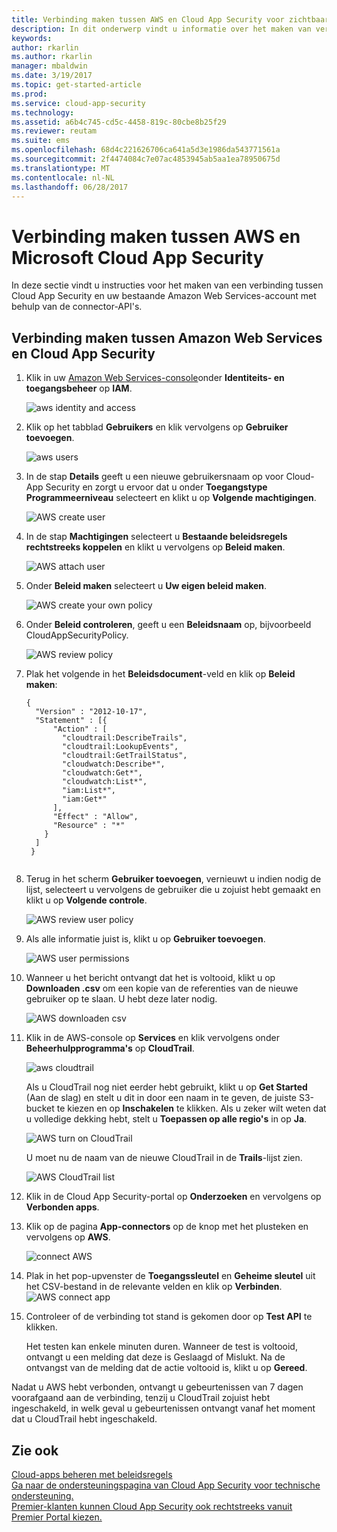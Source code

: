 ```yaml
---
title: Verbinding maken tussen AWS en Cloud App Security voor zichtbaarheid en gebruikscontrole | Microsoft Docs
description: In dit onderwerp vindt u informatie over het maken van verbinding tussen de AWS-app en Cloud App Security via de API-connector.
keywords: 
author: rkarlin
ms.author: rkarlin
manager: mbaldwin
ms.date: 3/19/2017
ms.topic: get-started-article
ms.prod: 
ms.service: cloud-app-security
ms.technology: 
ms.assetid: a6b4c745-cd5c-4458-819c-80cbe8b25f29
ms.reviewer: reutam
ms.suite: ems
ms.openlocfilehash: 68d4c221626706ca641a5d3e1986da543771561a
ms.sourcegitcommit: 2f4474084c7e07ac4853945ab5aa1ea78950675d
ms.translationtype: MT
ms.contentlocale: nl-NL
ms.lasthandoff: 06/28/2017
---
```

# <a name="connect-aws-to-microsoft-cloud-app-security"></a>Verbinding maken tussen AWS en Microsoft Cloud App Security
In deze sectie vindt u instructies voor het maken van een verbinding tussen Cloud App Security en uw bestaande Amazon Web Services-account met behulp van de connector-API's.  
  
## <a name="how-to-connect-amazon-web-services-to-cloud-app-security"></a>Verbinding maken tussen Amazon Web Services en Cloud App Security  
  
1.  Klik in uw [Amazon Web Services-console](https://console.aws.amazon.com/)onder **Identiteits- en toegangsbeheer** op **IAM**.  
  
     ![aws identity and access](./media/aws-identity-and-access.png "aws identity and access")  
  
2.  Klik op het tabblad **Gebruikers** en klik vervolgens op **Gebruiker toevoegen**.  
  
     ![aws users](./media/aws-users.png "aws users")      
  
4.  In de stap **Details** geeft u een nieuwe gebruikersnaam op voor Cloud-App Security en zorgt u ervoor dat u onder **Toegangstype** **Programmeerniveau** selecteert en klikt u op **Volgende machtigingen**.  

     ![AWS create user](./media/aws-create-user.png "AWS create user")

5. In de stap **Machtigingen** selecteert u **Bestaande beleidsregels rechtstreeks koppelen** en klikt u vervolgens op **Beleid maken**.

   ![AWS attach user](./media/aws-attach-user-policy.png "AWS attach existing policy")

6.  Onder **Beleid maken** selecteert u **Uw eigen beleid maken**.
 
    ![AWS create your own policy](./media/aws-create-own-policy.png "AWS create policy")
 
7.  Onder **Beleid controleren**, geeft u een **Beleidsnaam** op, bijvoorbeeld CloudAppSecurityPolicy.

    ![AWS review policy](./media/aws-review-policy.png "AWS review policy")

8. Plak het volgende in het **Beleidsdocument**-veld en klik op **Beleid maken**:
  
    ```     
    {  
      "Version" : "2012-10-17",  
      "Statement" : [{  
          "Action" : [  
            "cloudtrail:DescribeTrails",  
            "cloudtrail:LookupEvents",  
            "cloudtrail:GetTrailStatus",  
            "cloudwatch:Describe*",  
            "cloudwatch:Get*",  
            "cloudwatch:List*",  
            "iam:List*",  
            "iam:Get*"  
          ],  
          "Effect" : "Allow",  
          "Resource" : "*"  
        }  
      ]  
     }  
  
    ```  
  
9. Terug in het scherm **Gebruiker toevoegen**, vernieuwt u indien nodig de lijst, selecteert u vervolgens de gebruiker die u zojuist hebt gemaakt en klikt u op **Volgende controle**.

   ![AWS review user policy](./media/aws-review-user.png "AWS review user")

10. Als alle informatie juist is, klikt u op **Gebruiker toevoegen**.

    ![AWS user permissions](./media/aws-user-permissions.png "AWS review user permissions")

11. Wanneer u het bericht ontvangt dat het is voltooid, klikt u op **Downloaden .csv** om een kopie van de referenties van de nieuwe gebruiker op te slaan. U hebt deze later nodig.  

    ![AWS downloaden csv](./media/aws-download-csv.png "AWS csv downloaden")
  
10. Klik in de AWS-console op **Services** en klik vervolgens onder **Beheerhulpprogramma's** op **CloudTrail**.  
  
     ![aws cloudtrail](./media/aws-cloudtrail.png "aws cloudtrail")  
  
    Als u CloudTrail nog niet eerder hebt gebruikt, klikt u op **Get Started** (Aan de slag) en stelt u dit in door een naam in te geven, de juiste S3-bucket te kiezen en op **Inschakelen** te klikken. Als u zeker wilt weten dat u volledige dekking hebt, stelt u **Toepassen op alle regio's** in op **Ja**.
  
       ![AWS turn on CloudTrail](./media/aws-turnon-cloudtrail.png "AWS turn on CloudTrail")
  
    U moet nu de naam van de nieuwe CloudTrail in de **Trails**-lijst zien.
    
      ![AWS CloudTrail list](./media/aws-cloudtrail-list.png "AWS CloudTrail list")
  
11. Klik in de Cloud App Security-portal op **Onderzoeken** en vervolgens op **Verbonden apps**.  
  
12. Klik op de pagina **App-connectors** op de knop met het plusteken en vervolgens op **AWS**.  
  
     ![connect AWS](./media/connect-aws.png "connect AWS")  
  
13. Plak in het pop-upvenster de **Toegangssleutel** en **Geheime sleutel** uit het CSV-bestand in de relevante velden en klik op **Verbinden**.  
   ![AWS connect app](./media/aws-connect-app.png "AWS connect app") 
  
14. Controleer of de verbinding tot stand is gekomen door op **Test API** te klikken.  
  
     Het testen kan enkele minuten duren. Wanneer de test is voltooid, ontvangt u een melding dat deze is Geslaagd of Mislukt. Na de ontvangst van de melding dat de actie voltooid is, klikt u op **Gereed**.  
  
Nadat u AWS hebt verbonden, ontvangt u gebeurtenissen van 7 dagen voorafgaand aan de verbinding, tenzij u CloudTrail zojuist hebt ingeschakeld, in welk geval u gebeurtenissen ontvangt vanaf het moment dat u CloudTrail hebt ingeschakeld.
  
## <a name="see-also"></a>Zie ook  
[Cloud-apps beheren met beleidsregels](control-cloud-apps-with-policies.md)   
[Ga naar de ondersteuningspagina van Cloud App Security voor technische ondersteuning.](http://support.microsoft.com/oas/default.aspx?prid=16031)   
[Premier-klanten kunnen Cloud App Security ook rechtstreeks vanuit Premier Portal kiezen.](https://premier.microsoft.com/)  
  
  